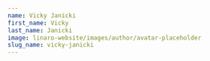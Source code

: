 ```yaml
---
name: Vicky Janicki
first_name: Vicky
last_name: Janicki
image: linaro-website/images/author/avatar-placeholder
slug_name: vicky-janicki
---
```


